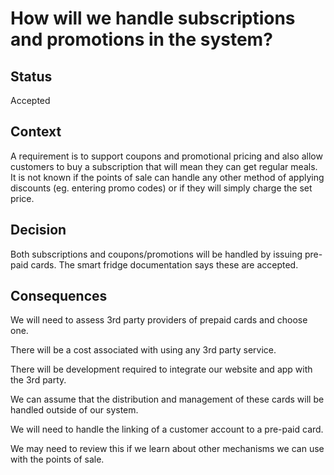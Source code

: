 # How will we handle subscriptions and promotions in the system?

## Status
Accepted

## Context
A requirement is to support coupons and promotional pricing and also allow customers to buy a subscription that will mean they can get regular meals.
It is not known if the points of sale can handle any other method of applying discounts (eg. entering promo codes) or if they will simply charge the set price.

## Decision
Both subscriptions and coupons/promotions will be handled by issuing pre-paid cards.  The smart fridge documentation says these are accepted.

## Consequences
We will need to assess 3rd party providers of prepaid cards and choose one.

There will be a cost associated with using any 3rd party service.

There will be development required to integrate our website and app with the 3rd party.

We can assume that the distribution and management of these cards will be handled outside of our system.

We will need to handle the linking of a customer account to a pre-paid card.

We may need to review this if we learn about other mechanisms we can use with the points of sale.
